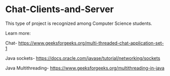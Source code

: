 # Chat-Clients-and-Server
This type of project is recognized among Computer Science students.

Learn more:

Chat-
https://www.geeksforgeeks.org/multi-threaded-chat-application-set-1

Java sockets-
https://docs.oracle.com/javase/tutorial/networking/sockets

Java Multithreading-
https://www.geeksforgeeks.org/multithreading-in-java


